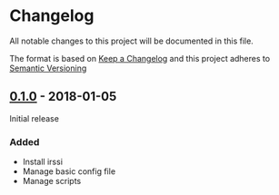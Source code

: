 # Changelog

All notable changes to this project will be documented in this file.

The format is based on [Keep a Changelog](http://keepachangelog.com/en/1.0.0/)
and this project adheres to [Semantic Versioning](http://semver.org/spec/v2.0.0.html)

## [0.1.0] - 2018-01-05
Initial release
### Added
- Install irssi
- Manage basic config file
- Manage scripts

[0.1.0]: https://github.com/brwyatt/puppet-flatpak/compare/efdb231...v0.1.0
